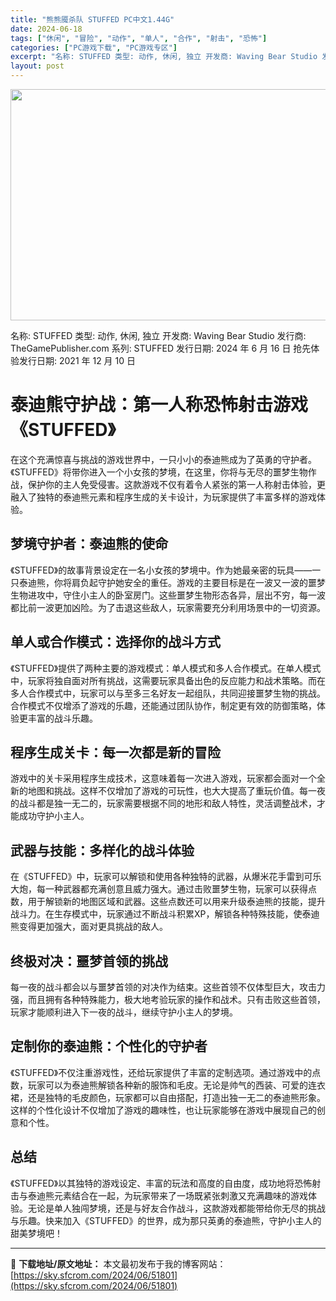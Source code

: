 ```yaml
---
title: "熊熊魇杀队 STUFFED PC中文1.44G"
date: 2024-06-18
tags: ["休闲", "冒险", "动作", "单人", "合作", "射击", "恐怖"]
categories: ["PC游戏下载", "PC游戏专区"]
excerpt: "名称: STUFFED 类型: 动作, 休闲, 独立 开发商: Waving Bear Studio 发行商: TheGamePublisher.com 系列: STUFFED 发行日期: 2024 年 6 月 16 日 抢先体验发行日期: 2021 年 12 月 10 日 泰迪熊守护战：第一人称恐&hellip;"
layout: post
---
```


<img class="aligncenter size-full wp-image-51802" src="https://sky.sfcrom.com/wp-content/uploads/2024/06/2024061801275041.webp" alt="" width="660" height="370" />

名称: STUFFED
类型: 动作, 休闲, 独立
开发商: Waving Bear Studio
发行商: TheGamePublisher.com
系列: STUFFED
发行日期: 2024 年 6 月 16 日
抢先体验发行日期: 2021 年 12 月 10 日
<h1>泰迪熊守护战：第一人称恐怖射击游戏《STUFFED》</h1>
在这个充满惊喜与挑战的游戏世界中，一只小小的泰迪熊成为了英勇的守护者。《STUFFED》将带你进入一个小女孩的梦境，在这里，你将与无尽的噩梦生物作战，保护你的主人免受侵害。这款游戏不仅有着令人紧张的第一人称射击体验，更融入了独特的泰迪熊元素和程序生成的关卡设计，为玩家提供了丰富多样的游戏体验。
<h2>梦境守护者：泰迪熊的使命</h2>
《STUFFED》的故事背景设定在一名小女孩的梦境中。作为她最亲密的玩具——一只泰迪熊，你将肩负起守护她安全的重任。游戏的主要目标是在一波又一波的噩梦生物进攻中，守住小主人的卧室房门。这些噩梦生物形态各异，层出不穷，每一波都比前一波更加凶险。为了击退这些敌人，玩家需要充分利用场景中的一切资源。
<h2>单人或合作模式：选择你的战斗方式</h2>
《STUFFED》提供了两种主要的游戏模式：单人模式和多人合作模式。在单人模式中，玩家将独自面对所有挑战，这需要玩家具备出色的反应能力和战术策略。而在多人合作模式中，玩家可以与至多三名好友一起组队，共同迎接噩梦生物的挑战。合作模式不仅增添了游戏的乐趣，还能通过团队协作，制定更有效的防御策略，体验更丰富的战斗乐趣。
<h2>程序生成关卡：每一次都是新的冒险</h2>
游戏中的关卡采用程序生成技术，这意味着每一次进入游戏，玩家都会面对一个全新的地图和挑战。这样不仅增加了游戏的可玩性，也大大提高了重玩价值。每一夜的战斗都是独一无二的，玩家需要根据不同的地形和敌人特性，灵活调整战术，才能成功守护小主人。
<h2>武器与技能：多样化的战斗体验</h2>
在《STUFFED》中，玩家可以解锁和使用各种独特的武器，从爆米花手雷到可乐大炮，每一种武器都充满创意且威力强大。通过击败噩梦生物，玩家可以获得点数，用于解锁新的地图区域和武器。这些点数还可以用来升级泰迪熊的技能，提升战斗力。在生存模式中，玩家通过不断战斗积累XP，解锁各种特殊技能，使泰迪熊变得更加强大，面对更具挑战的敌人。
<h2>终极对决：噩梦首领的挑战</h2>
每一夜的战斗都会以与噩梦首领的对决作为结束。这些首领不仅体型巨大，攻击力强，而且拥有各种特殊能力，极大地考验玩家的操作和战术。只有击败这些首领，玩家才能顺利进入下一夜的战斗，继续守护小主人的梦境。
<h2>定制你的泰迪熊：个性化的守护者</h2>
《STUFFED》不仅注重游戏性，还给玩家提供了丰富的定制选项。通过游戏中的点数，玩家可以为泰迪熊解锁各种新的服饰和毛皮。无论是帅气的西装、可爱的连衣裙，还是独特的毛皮颜色，玩家都可以自由搭配，打造出独一无二的泰迪熊形象。这样的个性化设计不仅增加了游戏的趣味性，也让玩家能够在游戏中展现自己的创意和个性。
<h2>总结</h2>
《STUFFED》以其独特的游戏设定、丰富的玩法和高度的自由度，成功地将恐怖射击与泰迪熊元素结合在一起，为玩家带来了一场既紧张刺激又充满趣味的游戏体验。无论是单人独闯梦境，还是与好友合作战斗，这款游戏都能带给你无尽的挑战与乐趣。快来加入《STUFFED》的世界，成为那只英勇的泰迪熊，守护小主人的甜美梦境吧！

---
📖 **下载地址/原文地址：** 本文最初发布于我的博客网站：[https://sky.sfcrom.com/2024/06/51801](https://sky.sfcrom.com/2024/06/51801)
